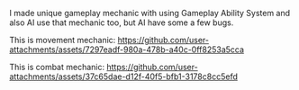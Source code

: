 I made unique gameplay mechanic with using Gameplay Ability System and also AI use that mechanic too, but AI have some a few bugs.

This is movement mechanic:
https://github.com/user-attachments/assets/7297eadf-980a-478b-a40c-0ff8253a5cca

This is combat mechanic:
https://github.com/user-attachments/assets/37c65dae-d12f-40f5-bfb1-3178c8cc5efd


